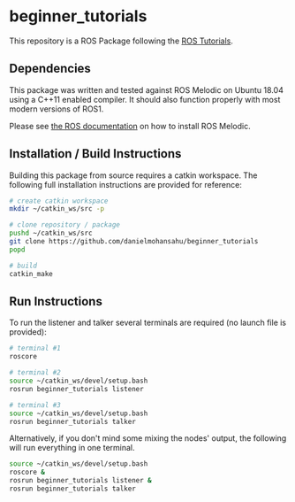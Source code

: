 # beginner_tutorials

This repository is a ROS Package following the [ROS Tutorials](http://wiki.ros.org/ROS/Tutorials).

## Dependencies

This package was written and tested against ROS Melodic on Ubuntu 18.04 using a C++11 enabled compiler.
It should also function properly with most modern versions of ROS1.

Please see [the ROS documentation](http://wiki.ros.org/melodic/Installation) on how to install ROS Melodic.

## Installation / Build Instructions

Building this package from source requires a catkin workspace. The following full installation 
instructions are provided for reference:

```bash
# create catkin workspace
mkdir ~/catkin_ws/src -p

# clone repository / package
pushd ~/catkin_ws/src
git clone https://github.com/danielmohansahu/beginner_tutorials
popd

# build
catkin_make
```

## Run Instructions

To run the listener and talker several terminals are required (no launch file is provided):

```bash
# terminal #1
roscore

# terminal #2
source ~/catkin_ws/devel/setup.bash
rosrun beginner_tutorials listener

# terminal #3
source ~/catkin_ws/devel/setup.bash
rosrun beginner_tutorials talker
```

Alternatively, if you don't mind some mixing the nodes' output, the following will run everything in one terminal.

```bash
source ~/catkin_ws/devel/setup.bash
roscore &
rosrun beginner_tutorials listener &
rosrun beginner_tutorials talker
```



